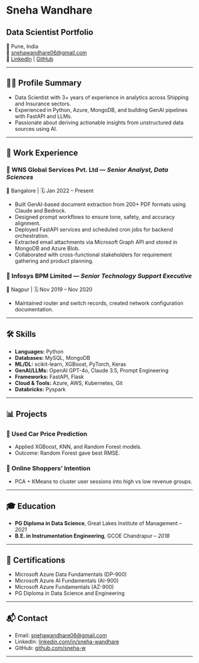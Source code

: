 # Sneha Wandhare 
## Data Scientist Portfolio

📍 Pune, India  
📧 [snehawandhare06@gmail.com](mailto:snehawandhare06@gmail.com)  
🔗 [LinkedIn](https://www.linkedin.com/in/sneha-wandhare) | [GitHub](https://github.com/sneha-w)

---

## 👩‍💻 Profile Summary

- Data Scientist with 3+ years of experience in analytics across Shipping and Insurance sectors.
- Experienced in Python, Azure, MongoDB, and building GenAI pipelines with FastAPI and LLMs.
- Passionate about deriving actionable insights from unstructured data sources using AI.

---

## 💼 Work Experience

### 🔹 WNS Global Services Pvt. Ltd — *Senior Analyst, Data Sciences*  
📍 Bangalore | 🗓️ Jan 2022 – Present  
- Built GenAI-based document extraction from 200+ PDF formats using Claude and Bedrock.
- Designed prompt workflows to ensure tone, safety, and accuracy alignment.
- Deployed FastAPI services and scheduled cron jobs for backend orchestration.
- Extracted email attachments via Microsoft Graph API and stored in MongoDB and Azure Blob.
- Collaborated with cross-functional stakeholders for requirement gathering and product planning.

### 🔹 Infosys BPM Limited — *Senior Technology Support Executive*  
📍 Nagpur | 🗓️ Nov 2019 – Nov 2020  
- Maintained router and switch records, created network configuration documentation.

---

## 🛠️ Skills

- **Languages:** Python  
- **Databases:** MySQL, MongoDB  
- **ML/DL:** scikit-learn, XGBoost, PyTorch, Keras  
- **GenAI/LLMs:** OpenAI GPT-4o, Claude 3.5, Prompt Engineering  
- **Frameworks:** FastAPI, Flask  
- **Cloud & Tools:** Azure, AWS, Kubernetes, Git
- **Databricks:** Pyspark

---

## 📊 Projects

### 🚗 Used Car Price Prediction
- Applied XGBoost, KNN, and Random Forest models.
- Outcome: Random Forest gave best RMSE.

### 🛒 Online Shoppers’ Intention
- PCA + KMeans to cluster user sessions into high vs low revenue groups.

---

## 🎓 Education

- **PG Diploma in Data Science**, Great Lakes Institute of Management – *2021*  
- **B.E. in Instrumentation Engineering**, GCOE Chandrapur – *2018*

---

## 🧾 Certifications

- Microsoft Azure Data Fundamentals (DP-900)  
- Microsoft Azure AI Fundamentals (AI-900)  
- Microsoft Azure Fundamentals (AZ-900)  
- PG Diploma in Data Science and Engineering

---

## 📬 Contact

- Email: [snehawandhare06@gmail.com](mailto:snehawandhare06@gmail.com)  
- LinkedIn: [linkedin.com/in/sneha-wandhare](https://linkedin.com/in/sneha-wandhare)  
- GitHub: [github.com/sneha-w](https://github.com/sneha-w)

---
